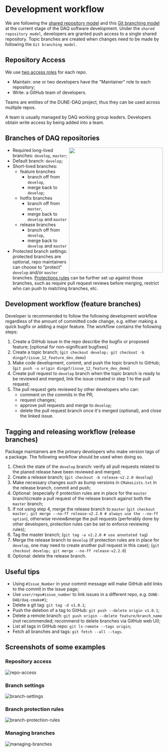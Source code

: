 # Development workflow

We are following the [shared repository model](https://docs.github.com/en/github/collaborating-with-issues-and-pull-requests/about-collaborative-development-models) and this [Git branching model](https://nvie.com/posts/a-successful-git-branching-model/) at the current stage of the DAQ software development. Under the `shared repository model`, developers are granted push access to a single shared repository. Topic branches are created when changes need to be made by following the `Git branching model`.

## Repository Access

We use [two access roles](https://home.fnal.gov/~dingpf/repo_access_role.png) for each repo.

* Maintain: one or two developers have the "Maintainer" role to each repository;
* Write: a GitHub team of developers.

Teams are entities of the DUNE-DAQ project, thus they can be used across multiple repos.

A team is usually managed by DAQ working group leaders. Developers obtain write access by being added into a team. 

## Branches of DAQ repositories

<img src="https://nvie.com/img/git-model@2x.png" style="float:right" width="300" height="400">

* Required long-lived branches: `develop`, `master`;
* Default branch: `develop`;
* Short-lived branches:
  * feature branches
    * branch off from `develop`,
    * merge back to `develop`;
  * hotfix branches
    * branch off from `master`,
    * merge back to `develop` and `master`
  * release branches
    * branch off from `develop`,
    * merge back to `develop` and `master`
* Protected branch settings: protected branches are optional, repo maintainers can choose to "protect" `develop` and/or `master` branches. [Protections rules](https://docs.github.com/en/github/administering-a-repository/about-protected-branches#about-branch-protection-settings) can be further set up against those branches, such as require pull request reviews before merging, restrict who can push to matching branches, etc.

## Development workflow (feature branches)

Developer is recommended to follow the following development workflow regardless of the amount of committed code change, e.g. either making a quick bugfix or adding a major feature. The workflow contains the following steps:

1. Create a GitHub issue in the repo describe the bugfix or proposed feature; [optional for non-significant bugfixes]
2. Create a topic branch; (`git checkout develop; git checkout -b dingpf/issue_12_feature_dev_demo`)
3. Make code development, commit, and push the topic branch to GitHub; (`git push -u origin dingpf/issue_12_feature_dev_demo`)
4. Create pull request to `develop` branch when the topic branch is ready to be reviewed and merged, link the issue created in step 1 to the pull request;
5. The pull request gets reviewed by other developers who can:
   * comment on the commits in the PR;
   * request changes;
   * approve pull requests and merge to `develop`;
   * delete the pull request branch once it's merged (optional), and close the linked issue.

## Tagging and releasing workflow (release branches)

Package maintainers are the primary developers who make version tags of a package. The following workflow should be used when doing so.

1. Check the state of the `develop` branch: verify all pull requests related to the planed release have been reviewed and merged;
2. Create a release branch; (`git checkout -b release-v2.2.0 develop`)
3. Make necessary changes such as bump versions in `CMakeLists.txt` in the release branch, commit and push;
4. Optional: (especially if protection rules are in place for the `master` branch)create a pull request of the release branch against both the `master` branch;
5. If not using step 4, merge the release branch to `master` (`git checkout master; git merge --no-ff release-v2.2.0 # always use the --no-ff option`), otherwise review&merge the pull requests (perferably done by other developers, protection rules can be set to enforce reviewing rules);
6. Tag the master branch; (`git tag -a v2.2.0 # use annotated tag`)
7. Merge the release branch to `develop` (if protection rules are in place for `develop`, one may need to create another pull request in this case); (`git checkout develop; git merge --no-ff release-v2.2.0`)
8. Optional: delete the release branch.

## Useful tips

* Using `#Issue_Number` in your commit message will make GitHub add links to the commit in the issue page;
* Use `user/repo#issue_number` to link issues in a different repo, e.g. `DUNE-DAQ/daq-cmake#1`;
* Delete a git tag: `git tag -d v1.0.1`;
* Push the deletion of a tag to GitHub: `git push --delete origin v1.0.1`;
* Delete a remote branch: `git push origin --delete feature/branch_name` (not recommended; recommend to delete branches via GitHub web UI);
* List all tags in GitHub repo: `git ls-remote --tags origin`;
* Fetch all branches and tags: `git fetch --all --tags`.

## Screenshots of some examples

### Repository access

![repo-access](https://home.fnal.gov/~dingpf/repo_access_role.png)

### Branch settings

![branch-settings](https://home.fnal.gov/~dingpf/default-branch.png)

### Branch protection rules

![branch-protection-rules](https://home.fnal.gov/~dingpf/branch-protection-rule.png)

### Managing branches

![managing-branches](https://home.fnal.gov/~dingpf/managing-branches.png)
